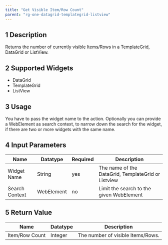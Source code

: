```yaml
---
title: "Get Visible Item/Row Count"
parent: "rg-one-datagrid-templategrid-listview"
---
```


## 1 Description

Returns the number of currently visible Items/Rows in a TemplateGrid, DataGrid or ListView.

## 2 Supported Widgets

* DataGrid
* TemplateGrid
* ListView

## 3 Usage

You have to pass the widget name to the action.
Optionally you can provide a WebElement as search context, to narrow down the search for the widget, if there are two or more widgets with the same name.    

## 4 Input Parameters

Name | Datatype | Required| Description
--- | --- | --- | ---
Widget Name | String | yes | The name of the DataGrid, TemplateGrid or Listview
Search Context | WebElement | no |Limit the search to the given WebElement

## 5 Return Value

Name | Datatype | Description
--- | --- | ---
Item/Row Count | Integer | The number of visible Items/Rows.
